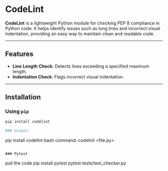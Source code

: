 # CodeLint

**CodeLint** is a lightweight Python module for checking PEP 8 compliance in Python code. It helps identify issues such as long lines and incorrect visual indentation, providing an easy way to maintain clean and readable code.

---

## Features
- **Line Length Check**: Detects lines exceeding a specified maximum length.
- **Indentation Check**: Flags incorrect visual indentation.

---

## Installation

### Using `pip`
```bash
pip install codelint

### Usages:
```
pip install codelint
bash command:
codelint <file.py>
```

### Pytest
```
pull the code
pip install pytest
pytest tests/test_checker.py
```